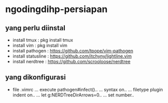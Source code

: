 # ngodingdihp-persiapan

## yang perlu diinstal
* install tmux : pkg install tmux
* install vim : pkg install vim
* install pathogen : https://github.com/tpope/vim-pathogen
* install statusline : https://github.com/itchyny/lightline.vim
* install nerdtree : https://github.com/scrooloose/nerdtree

## yang dikonfigurasi
* file .vimrc
... execute pathogen#infect()..
... syntax on..
... filetype plugin indent on..
... let g:NERDTreeDirArrows=0..
... set number..
